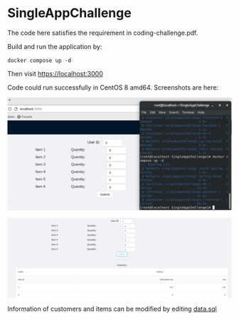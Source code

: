 # SingleAppChallenge

The code here satisfies the requirement in coding-challenge.pdf.

Build and run the application by: 

```
docker compose up -d
```
Then visit <https://localhost:3000>


Code could run successfully in CentOS 8 amd64.
Screenshots are here:


![Screenshot1 ](png/1.PNG)


![Screenshot 2](png/2.PNG)

Information of customers and items can be modified by editing [data.sql](https://github.com/hzt323hzt/SingleAppChallenge/blob/main/SingleBack/src/main/resources/data.sql)


